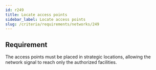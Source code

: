 ```yaml
---
id: r249
title: Locate access points
sidebar_label: Locate access points
slug: /criteria/requirements/networks/249
---
```


## Requirement

The access points must be placed
in strategic locations,
allowing the network signal
to reach only the authorized facilities.
